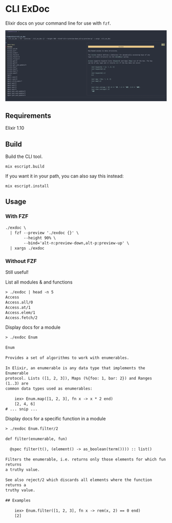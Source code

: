 # CLI ExDoc

Elixir docs on your command line for use with `fzf`.

![demo of CLI ExDoc piped through FZF](assets/demo.gif)

## Requirements

Elixir 1.10

## Build

Build the CLI tool.
```
mix escript.build
```

If you want it in your path, you can also say this instead:

```
mix escript.install
```

## Usage

### With FZF

```
./exdoc \
  | fzf --preview './exdoc {}' \
        --height 90% \
        --bind='alt-n:preview-down,alt-p:preview-up' \
  | xargs ./exdoc
```

### Without FZF
Still useful!

List all modules & and functions
```
> ./exdoc | head -n 5
Access
Access.all/0
Access.at/1
Access.elem/1
Access.fetch/2
```

Display docs for a module
```
> ./exdoc Enum

Enum

Provides a set of algorithms to work with enumerables.

In Elixir, an enumerable is any data type that implements the Enumerable
protocol. Lists ([1, 2, 3]), Maps (%{foo: 1, bar: 2}) and Ranges (1..3) are
common data types used as enumerables:

    iex> Enum.map([1, 2, 3], fn x -> x * 2 end)
    [2, 4, 6]
# ... snip ...
```

Display docs for a specific function in a module
```
> ./exdoc Enum.filter/2

def filter(enumerable, fun)

  @spec filter(t(), (element() -> as_boolean(term()))) :: list()

Filters the enumerable, i.e. returns only those elements for which fun returns
a truthy value.

See also reject/2 which discards all elements where the function returns a
truthy value.

## Examples

    iex> Enum.filter([1, 2, 3], fn x -> rem(x, 2) == 0 end)
    [2]
```
